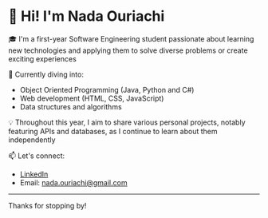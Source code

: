 # 👋 Hi! I'm Nada Ouriachi

🎓 I'm a first-year Software Engineering student passionate about learning new technologies and applying them to solve diverse problems or create exciting experiences

🌱 Currently diving into:
- Object Oriented Programming (Java, Python and C#)
- Web development (HTML, CSS, JavaScript)
- Data structures and algorithms

💡 Throughout this year, I aim to share various personal projects, notably featuring APIs and databases, as I continue to learn about them independently

📫 Let's connect:
- [LinkedIn](https://www.linkedin.com/in/nada-ouriachi) 
- Email: nada.ouriachi@gmail.com

---

Thanks for stopping by!
